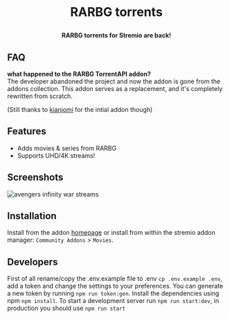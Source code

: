 <h1 align="center">
  <p>RARBG torrents</p>
</h1>

<h4 align="center">RARBG torrents for Stremio are back!</h4>

## FAQ
**what happened to the RARBG TorrentAPI addon?**<br>
The developer abandoned the project and now the addon is gone from the addons collection. This addon serves as a replacement, and it's completely rewritten from scratch.

(Still thanks to [kianjomi](https://github.com/kianjomi/RARBG-TorrentAPI-Stremio) for the intial addon though)

## Features
- Adds movies & series from RARBG
- Supports UHD/4K streams!

## Screenshots
![avengers infinity war streams](https://i.imgur.com/tFvGFVO.jpg)

## Installation
Install from the addon [homepage](https://stremio-rarbg-addon.sleeyax.tk) or install from within
the stremio addon manager: `Community Addons` > `Movies`.

## Developers
First of all rename/copy the .env.example file to .env `cp .env.example .env`, add a token and change the settings to your preferences. 
You can generate a new token by running `npm run token:gen`. Install the dependencies using npm `npm install`.
To start a development server run `npm run start:dev`, in production you should use `npm run start`
